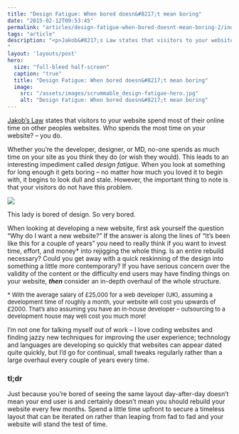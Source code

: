 ```yaml
---
title: "Design Fatigue: When bored doesn&#8217;t mean boring"
date: "2015-02-12T09:53:45"
permalink: "articles/design-fatigue-when-bored-doesnt-mean-boring-2/index.html"
tags: "article"
description: "<p>Jakob&#8217;s Law states that visitors to your website spend most of their online time on other peoples websites. Who spends the most time on your website? &#8211; you do. Whether you&#8217;re the developer, designer, or MD, no-one spends as much time on your site as you think they do (or wish they would). This leads </p>
"
layout: 'layouts/post'
hero:
  size: "full-bleed half-screen"
  caption: "true"
  title: "Design Fatigue: When bored doesn&#8217;t mean boring"
  image:
    src: "/assets/images/scrummable_design-fatigue-hero.jpg"
    alt: "Design Fatigue: When bored doesn&#8217;t mean boring"
---
```

<div class='intro'><p><a href="http://www.nngroup.com/articles/end-of-web-design/" target="_blank" rel="noopener noreferrer">Jakob&#8217;s Law</a> states that visitors to your website spend most of their online time on other peoples websites. Who spends the most time on your website? &#8211; you do.</div>
<p>Whether you&#8217;re the developer, designer, or MD, no-one spends as much time on your site as you think they do (or wish they would). This leads to an interesting impediment called <em>design fatigue</em>. When you look at something for long enough it gets boring &#8211; no matter how much you loved it to begin with, it begins to look dull and stale. However, the important thing to note is that your visitors do not have this problem.</p>
<p><div id="attachment_43" style="width: 610px" class="wp-caption alignnone"><img src="/assets/images/scrummable_Bored-of-content-marketing-600x481.jpg" style="aspect-ratio: 600/481" /><p id="caption-attachment-43" class="wp-caption-text">This lady is bored of design. So very bored.</p></div></p>
<p>When looking at developing a new website, first ask yourself the question &#8220;Why do I want a new website?&#8221; If the answer is along the lines of &#8220;It&#8217;s been like this for a couple of years&#8221; you need to really think if you want to invest time, effort, and money* into rejigging the whole thing. Is an entire rebuild necessary? Could you get away with a quick reskinning of the design into something a little more contemporary? If you have serious concern over the validity of the content or the difficulty end users may have finding things on your website, <b><i>then</i></b> consider an in-depth overhaul of the whole structure.</p>
<p><span style="font-size: 13px;">* With the average salary of £25,000 for a web developer (UK), assuming a development time of roughly a month, your website will cost you upwards of £2000. That&#8217;s also assuming you have an in-house developer &#8211; outsourcing to a development house may well cost you much more!</span></p>
<p>I&#8217;m not one for talking myself out of work &#8211; I love coding websites and finding jazzy new techniques for improving the user experience; technology and languages are developing so quickly that websites can appear dated quite quickly, but I&#8217;d go for continual, small tweaks regularly rather than a large overhaul every couple of years every time.</p>
<h3>tl;dr</h3>
<p>Just because you&#8217;re bored of seeing the same layout day-after-day doesn&#8217;t mean your end user is and certainly doesn&#8217;t mean you should rebuild your website every few months. Spend a little time upfront to secure a timeless layout that can be iterated on rather than leaping from fad to fad and your website will stand the test of time.</p>
